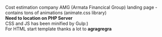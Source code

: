 Cost estimation company AMG (Armata Financical Group) landing page - contains tons of animations (animate.css library)
<br>
<b>Need to location on PHP Server</b>
<br>
CSS and JS has been minified by Gulp:)
<br>
For HTML start template thanks a lot to <b>agragregra</b>

